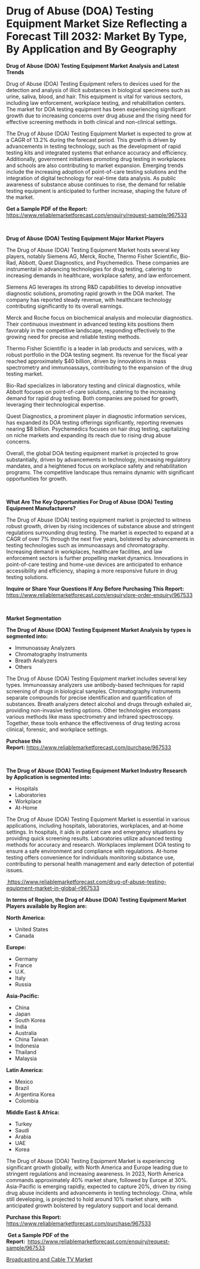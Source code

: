 <p><h1>Drug of Abuse (DOA) Testing Equipment Market Size Reflecting a Forecast Till 2032: Market By Type, By Application and By Geography</h1></p><p><strong>Drug of Abuse (DOA) Testing Equipment Market Analysis and Latest Trends</strong></p>
<p><p>Drug of Abuse (DOA) Testing Equipment refers to devices used for the detection and analysis of illicit substances in biological specimens such as urine, saliva, blood, and hair. This equipment is vital for various sectors, including law enforcement, workplace testing, and rehabilitation centers. The market for DOA testing equipment has been experiencing significant growth due to increasing concerns over drug abuse and the rising need for effective screening methods in both clinical and non-clinical settings.</p><p>The Drug of Abuse (DOA) Testing Equipment Market is expected to grow at a CAGR of 13.2% during the forecast period. This growth is driven by advancements in testing technology, such as the development of rapid testing kits and integrated systems that enhance accuracy and efficiency. Additionally, government initiatives promoting drug testing in workplaces and schools are also contributing to market expansion. Emerging trends include the increasing adoption of point-of-care testing solutions and the integration of digital technology for real-time data analysis. As public awareness of substance abuse continues to rise, the demand for reliable testing equipment is anticipated to further increase, shaping the future of the market.</p></p>
<p><strong>Get a Sample PDF of the Report:&nbsp;</strong> <a href="https://www.reliablemarketforecast.com/enquiry/request-sample/967533?utm_campaign=2853&utm_medium=2&utm_source=Github&utm_content=ia&utm_term=30032025&utm_id=drug-of-abuse-doa-testing-equipment">https://www.reliablemarketforecast.com/enquiry/request-sample/967533</a></p>
<p>&nbsp;</p>
<p><strong>Drug of Abuse (DOA) Testing Equipment Major Market Players</strong></p>
<p><p>The Drug of Abuse (DOA) Testing Equipment Market hosts several key players, notably Siemens AG, Merck, Roche, Thermo Fisher Scientific, Bio-Rad, Abbott, Quest Diagnostics, and Psychemedics. These companies are instrumental in advancing technologies for drug testing, catering to increasing demands in healthcare, workplace safety, and law enforcement.</p><p>Siemens AG leverages its strong R&D capabilities to develop innovative diagnostic solutions, promoting rapid growth in the DOA market. The company has reported steady revenue, with healthcare technology contributing significantly to its overall earnings.</p><p>Merck and Roche focus on biochemical analysis and molecular diagnostics. Their continuous investment in advanced testing kits positions them favorably in the competitive landscape, responding effectively to the growing need for precise and reliable testing methods.</p><p>Thermo Fisher Scientific is a leader in lab products and services, with a robust portfolio in the DOA testing segment. Its revenue for the fiscal year reached approximately $40 billion, driven by innovations in mass spectrometry and immunoassays, contributing to the expansion of the drug testing market.</p><p>Bio-Rad specializes in laboratory testing and clinical diagnostics, while Abbott focuses on point-of-care solutions, catering to the increasing demand for rapid drug testing. Both companies are poised for growth, leveraging their technological expertise.</p><p>Quest Diagnostics, a prominent player in diagnostic information services, has expanded its DOA testing offerings significantly, reporting revenues nearing $8 billion. Psychemedics focuses on hair drug testing, capitalizing on niche markets and expanding its reach due to rising drug abuse concerns.</p><p>Overall, the global DOA testing equipment market is projected to grow substantially, driven by advancements in technology, increasing regulatory mandates, and a heightened focus on workplace safety and rehabilitation programs. The competitive landscape thus remains dynamic with significant opportunities for growth.</p></p>
<p>&nbsp;</p>
<p><strong>What Are The Key Opportunities For Drug of Abuse (DOA) Testing Equipment Manufacturers?</strong></p>
<p><p>The Drug of Abuse (DOA) testing equipment market is projected to witness robust growth, driven by rising incidences of substance abuse and stringent regulations surrounding drug testing. The market is expected to expand at a CAGR of over 7% through the next five years, bolstered by advancements in testing technologies such as immunoassays and chromatography. Increasing demand in workplaces, healthcare facilities, and law enforcement sectors is further propelling market dynamics. Innovations in point-of-care testing and home-use devices are anticipated to enhance accessibility and efficiency, shaping a more responsive future in drug testing solutions.</p></p>
<p><strong>Inquire or Share Your Questions If Any Before Purchasing This Report:</strong> <a href="https://www.reliablemarketforecast.com/enquiry/pre-order-enquiry/967533?utm_campaign=2853&utm_medium=2&utm_source=Github&utm_content=ia&utm_term=30032025&utm_id=drug-of-abuse-doa-testing-equipment">https://www.reliablemarketforecast.com/enquiry/pre-order-enquiry/967533</a></p>
<p>&nbsp;</p>
<p><strong>Market Segmentation</strong></p>
<p><strong>The Drug of Abuse (DOA) Testing Equipment Market Analysis by types is segmented into:</strong></p>
<p><ul><li>Immunoassay Analyzers</li><li>Chromatography Instruments</li><li>Breath Analyzers</li><li>Others</li></ul></p>
<p><p>The Drug of Abuse (DOA) Testing Equipment market includes several key types. Immunoassay analyzers use antibody-based techniques for rapid screening of drugs in biological samples. Chromatography instruments separate compounds for precise identification and quantification of substances. Breath analyzers detect alcohol and drugs through exhaled air, providing non-invasive testing options. Other technologies encompass various methods like mass spectrometry and infrared spectroscopy. Together, these tools enhance the effectiveness of drug testing across clinical, forensic, and workplace settings.</p></p>
<p><strong>Purchase this Report:&nbsp;</strong><a href="https://www.reliablemarketforecast.com/purchase/967533?utm_campaign=2853&utm_medium=2&utm_source=Github&utm_content=ia&utm_term=30032025&utm_id=drug-of-abuse-doa-testing-equipment">https://www.reliablemarketforecast.com/purchase/967533</a></p>
<p>&nbsp;</p>
<p><strong>The Drug of Abuse (DOA) Testing Equipment Market Industry Research by Application is segmented into:</strong></p>
<p><ul><li>Hospitals</li><li>Laboratories</li><li>Workplace</li><li>At-Home</li></ul></p>
<p><p>The Drug of Abuse (DOA) Testing Equipment Market is essential in various applications, including hospitals, laboratories, workplaces, and at-home settings. In hospitals, it aids in patient care and emergency situations by providing quick screening results. Laboratories utilize advanced testing methods for accuracy and research. Workplaces implement DOA testing to ensure a safe environment and compliance with regulations. At-home testing offers convenience for individuals monitoring substance use, contributing to personal health management and early detection of potential issues.</p></p>
<p><a href="https://www.reliablemarketforecast.com/drug-of-abuse-testing-equipment-market-in-global-r967533?utm_campaign=2853&utm_medium=2&utm_source=Github&utm_content=ia&utm_term=30032025&utm_id=drug-of-abuse-doa-testing-equipment">&nbsp;https://www.reliablemarketforecast.com/drug-of-abuse-testing-equipment-market-in-global-r967533</a></p>
<p><strong>In terms of Region, the Drug of Abuse (DOA) Testing Equipment Market Players available by Region are:</strong></p>
<p>
    <p> <strong> North America: </strong>
        <ul>
            <li>United States</li>
            <li>Canada</li>
        </ul>
        </p> 
    <p> <strong> Europe: </strong>
        <ul>
            <li>Germany</li>
            <li>France</li>
            <li>U.K.</li>
            <li>Italy</li>
            <li>Russia</li>
        </ul>
        </p> 
    <p> <strong> Asia-Pacific: </strong>
        <ul>
            <li>China</li>
            <li>Japan</li>
            <li>South Korea</li>
            <li>India</li>
            <li>Australia</li>
            <li>China Taiwan</li>
            <li>Indonesia</li>
            <li>Thailand</li>
            <li>Malaysia</li>
        </ul>
        </p> 
    <p> <strong> Latin America: </strong>
        <ul>
            <li>Mexico</li>
            <li>Brazil</li>
            <li>Argentina Korea</li>
            <li>Colombia</li>
        </ul>
        </p> 
    <p> <strong> Middle East & Africa: </strong>
        <ul>
            <li>Turkey</li>
            <li>Saudi</li>
            <li>Arabia</li>
            <li>UAE</li>
            <li>Korea</li>
        </ul>
    </p>
    </p>
<p><p>The Drug of Abuse (DOA) Testing Equipment Market is experiencing significant growth globally, with North America and Europe leading due to stringent regulations and increasing awareness. In 2023, North America commands approximately 40% market share, followed by Europe at 30%. Asia-Pacific is emerging rapidly, expected to capture 20%, driven by rising drug abuse incidents and advancements in testing technology. China, while still developing, is projected to hold around 10% market share, with anticipated growth bolstered by regulatory support and local demand.</p></p>
<p><strong>Purchase this Report: </strong><a href="https://www.reliablemarketforecast.com/purchase/967533?utm_campaign=2853&utm_medium=2&utm_source=Github&utm_content=ia&utm_term=30032025&utm_id=drug-of-abuse-doa-testing-equipment">https://www.reliablemarketforecast.com/purchase/967533</a></p>
<p>&nbsp;<strong>Get a Sample PDF of the Report:&nbsp;&nbsp;</strong><a href="https://www.reliablemarketforecast.com/enquiry/request-sample/967533?utm_campaign=2853&utm_medium=2&utm_source=Github&utm_content=ia&utm_term=30032025&utm_id=drug-of-abuse-doa-testing-equipment">https://www.reliablemarketforecast.com/enquiry/request-sample/967533</a></p>
<p><strong></strong></p>
<p><p><a href="https://github.com/saaindosya/Market-Research-Report-List-1/blob/main/broadcasting-and-cable-tv-market.md?utm_campaign=2853&utm_medium=2&utm_source=Github&utm_content=ia&utm_term=30032025&utm_id=drug-of-abuse-doa-testing-equipment">Broadcasting and Cable TV Market</a></p></p>